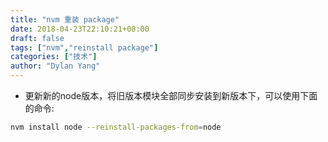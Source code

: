 ```yaml
---
title: "nvm 重装 package"
date: 2018-04-23T22:10:21+08:00
draft: false
tags: ["nvm","reinstall package"]
categories: ["技术"]
author: "Dylan Yang"
---
```


- 更新新的node版本，将旧版本模块全部同步安装到新版本下，可以使用下面的命令:

``` bash
nvm install node --reinstall-packages-from=node
```
<!--more-->